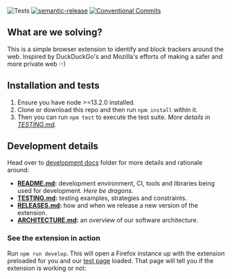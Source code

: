 ![Tests](https://github.com/lfilho/sample-webextension/workflows/Tests/badge.svg)
[![semantic-release](https://img.shields.io/badge/%20%20%F0%9F%93%A6%F0%9F%9A%80-semantic--release-e10079.svg)](https://github.com/semantic-release/semantic-release)
[![Conventional Commits](https://img.shields.io/badge/Conventional%20Commits-1.0.0-yellow.svg)](https://conventionalcommits.org)

## What are we solving?

This is a simple browser extension to identify and block trackers around the web. Inspired by DuckDuckGo's and Mozilla's efforts of making a safer and more private web :-)

## Installation and tests

1. Ensure you have node >=13.2.0 installed.
2. Clone or download this repo and then run `npm install` within it.
3. Then you can run `npm test` to execute the test suite. _More details in [TESTING.md](/docs/development/TESTING.md)_.

## Development details

Head over to [development docs](/docs/development/) folder for more details and rationale around:

- **[README.md](/docs/development/):** development environment, CI, tools and libraries being used for development. _Here be dragons._
- **[TESTING.md](/docs/development/TESTING.md):** testing examples, strategies and constraints.
- **[RELEASES.md](/docs/development/RELEASES.md):** how and when we release a new version of the extension.
- **[ARCHITECTURE.md](/docs/development/ARCHITECTURE.md):** an overview of our software architecture.

### See the extension in action

Run `npm run develop`. This will open a Firefox instance up with the extension preloaded for you and our [test page](/__tests__/shared/test_page.html) loaded. That page will tell you if the extension is working or not:
